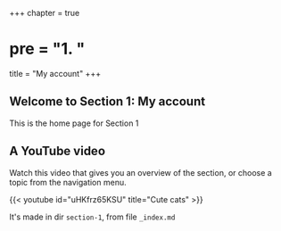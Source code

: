 +++
chapter = true
# pre = "<b>1. </b>"
title = "My account"
+++

## Welcome to Section 1: My account

This is the home page for Section 1

## A YouTube video

Watch this video that gives you an overview of the section, or choose a topic from the navigation menu.

{{< youtube id="uHKfrz65KSU" title="Cute cats" >}}

It's made in dir `section-1`, from file `_index.md`
